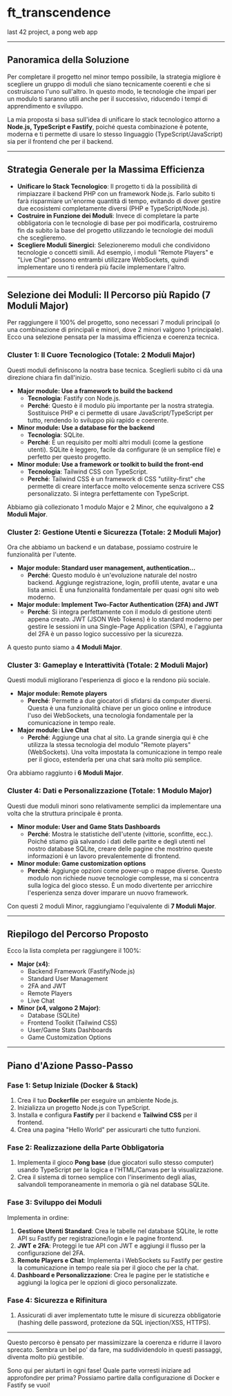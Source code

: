 # ft_transcendence
last  42 project, a pong web app


---

## Panoramica della Soluzione

Per completare il progetto nel minor tempo possibile, la strategia migliore è scegliere un gruppo di moduli che siano tecnicamente coerenti e che si costruiscano l'uno sull'altro. In questo modo, le tecnologie che impari per un modulo ti saranno utili anche per il successivo, riducendo i tempi di apprendimento e sviluppo.

La mia proposta si basa sull'idea di unificare lo stack tecnologico attorno a **Node.js, TypeScript e Fastify**, poiché questa combinazione è potente, moderna e ti permette di usare lo stesso linguaggio (TypeScript/JavaScript) sia per il frontend che per il backend.

---

## Strategia Generale per la Massima Efficienza

* **Unificare lo Stack Tecnologico**: Il progetto ti dà la possibilità di rimpiazzare il backend PHP con un framework Node.js. Farlo subito ti farà risparmiare un'enorme quantità di tempo, evitando di dover gestire due ecosistemi completamente diversi (PHP e TypeScript/Node.js).
* **Costruire in Funzione dei Moduli**: Invece di completare la parte obbligatoria con le tecnologie di base per poi modificarla, costruiremo fin da subito la base del progetto utilizzando le tecnologie dei moduli che sceglieremo.
* **Scegliere Moduli Sinergici**: Selezioneremo moduli che condividono tecnologie o concetti simili. Ad esempio, i moduli "Remote Players" e "Live Chat" possono entrambi utilizzare WebSockets, quindi implementare uno ti renderà più facile implementare l'altro.

---

## Selezione dei Moduli: Il Percorso più Rapido (7 Moduli Major)

Per raggiungere il 100% del progetto, sono necessari 7 moduli principali (o una combinazione di principali e minori, dove 2 minori valgono 1 principale). Ecco una selezione pensata per la massima efficienza e coerenza tecnica.

### Cluster 1: Il Cuore Tecnologico (Totale: 2 Moduli Major)

Questi moduli definiscono la nostra base tecnica. Sceglierli subito ci dà una direzione chiara fin dall'inizio.

* **Major module: Use a framework to build the backend**
    * **Tecnologia**: Fastify con Node.js.
    * **Perché**: Questo è il modulo più importante per la nostra strategia. Sostituisce PHP e ci permette di usare JavaScript/TypeScript per tutto, rendendo lo sviluppo più rapido e coerente.
* **Minor module: Use a database for the backend**
    * **Tecnologia**: SQLite.
    * **Perché**: È un requisito per molti altri moduli (come la gestione utenti). SQLite è leggero, facile da configurare (è un semplice file) e perfetto per questo progetto.
* **Minor module: Use a framework or toolkit to build the front-end**
    * **Tecnologia**: Tailwind CSS con TypeScript.
    * **Perché**: Tailwind CSS è un framework di CSS "utility-first" che permette di creare interfacce molto velocemente senza scrivere CSS personalizzato. Si integra perfettamente con TypeScript.

Abbiamo già collezionato 1 modulo Major e 2 Minor, che equivalgono a **2 Moduli Major**.

### Cluster 2: Gestione Utenti e Sicurezza (Totale: 2 Moduli Major)

Ora che abbiamo un backend e un database, possiamo costruire le funzionalità per l'utente.

* **Major module: Standard user management, authentication...**
    * **Perché**: Questo modulo è un'evoluzione naturale del nostro backend. Aggiunge registrazione, login, profili utente, avatar e una lista amici. È una funzionalità fondamentale per quasi ogni sito web moderno.
* **Major module: Implement Two-Factor Authentication (2FA) and JWT**
    * **Perché**: Si integra perfettamente con il modulo di gestione utenti appena creato. JWT (JSON Web Tokens) è lo standard moderno per gestire le sessioni in una Single-Page Application (SPA), e l'aggiunta del 2FA è un passo logico successivo per la sicurezza.

A questo punto siamo a **4 Moduli Major**.

### Cluster 3: Gameplay e Interattività (Totale: 2 Moduli Major)

Questi moduli migliorano l'esperienza di gioco e la rendono più sociale.

* **Major module: Remote players**
    * **Perché**: Permette a due giocatori di sfidarsi da computer diversi. Questa è una funzionalità chiave per un gioco online e introduce l'uso dei WebSockets, una tecnologia fondamentale per la comunicazione in tempo reale.
* **Major module: Live Chat**
    * **Perché**: Aggiunge una chat al sito. La grande sinergia qui è che utilizza la stessa tecnologia del modulo "Remote players" (WebSockets). Una volta impostata la comunicazione in tempo reale per il gioco, estenderla per una chat sarà molto più semplice.

Ora abbiamo raggiunto i **6 Moduli Major**.

### Cluster 4: Dati e Personalizzazione (Totale: 1 Modulo Major)

Questi due moduli minori sono relativamente semplici da implementare una volta che la struttura principale è pronta.

* **Minor module: User and Game Stats Dashboards**
    * **Perché**: Mostra le statistiche dell'utente (vittorie, sconfitte, ecc.). Poiché stiamo già salvando i dati delle partite e degli utenti nel nostro database SQLite, creare delle pagine che mostrino queste informazioni è un lavoro prevalentemente di frontend.
* **Minor module: Game customization options**
    * **Perché**: Aggiunge opzioni come power-up o mappe diverse. Questo modulo non richiede nuove tecnologie complesse, ma si concentra sulla logica del gioco stesso. È un modo divertente per arricchire l'esperienza senza dover imparare un nuovo framework.

Con questi 2 moduli Minor, raggiungiamo l'equivalente di **7 Moduli Major**.

---

## Riepilogo del Percorso Proposto

Ecco la lista completa per raggiungere il 100%:

* **Major (x4)**:
    * Backend Framework (Fastify/Node.js)
    * Standard User Management
    * 2FA and JWT
    * Remote Players
    * Live Chat
* **Minor (x4, valgono 2 Major)**:
    * Database (SQLite)
    * Frontend Toolkit (Tailwind CSS)
    * User/Game Stats Dashboards
    * Game Customization Options

---

## Piano d'Azione Passo-Passo

### Fase 1: Setup Iniziale (Docker & Stack)

1.  Crea il tuo **Dockerfile** per eseguire un ambiente Node.js.
2.  Inizializza un progetto Node.js con TypeScript.
3.  Installa e configura **Fastify** per il backend e **Tailwind CSS** per il frontend.
4.  Crea una pagina "Hello World" per assicurarti che tutto funzioni.

### Fase 2: Realizzazione della Parte Obbligatoria

1.  Implementa il gioco **Pong base** (due giocatori sullo stesso computer) usando TypeScript per la logica e l'HTML/Canvas per la visualizzazione.
2.  Crea il sistema di torneo semplice con l'inserimento degli alias, salvandoli temporaneamente in memoria o già nel database SQLite.

### Fase 3: Sviluppo dei Moduli

Implementa in ordine:

1.  **Gestione Utenti Standard**: Crea le tabelle nel database SQLite, le rotte API su Fastify per registrazione/login e le pagine frontend.
2.  **JWT e 2FA**: Proteggi le tue API con JWT e aggiungi il flusso per la configurazione del 2FA.
3.  **Remote Players e Chat**: Implementa i WebSockets su Fastify per gestire la comunicazione in tempo reale sia per il gioco che per la chat.
4.  **Dashboard e Personalizzazione**: Crea le pagine per le statistiche e aggiungi la logica per le opzioni di gioco personalizzate.

### Fase 4: Sicurezza e Rifinitura

1.  Assicurati di aver implementato tutte le misure di sicurezza obbligatorie (hashing delle password, protezione da SQL injection/XSS, HTTPS).

---

Questo percorso è pensato per massimizzare la coerenza e ridurre il lavoro sprecato. Sembra un bel po' da fare, ma suddividendolo in questi passaggi, diventa molto più gestibile.

Sono qui per aiutarti in ogni fase! Quale parte vorresti iniziare ad approfondire per prima? Possiamo partire dalla configurazione di Docker e Fastify se vuoi!
